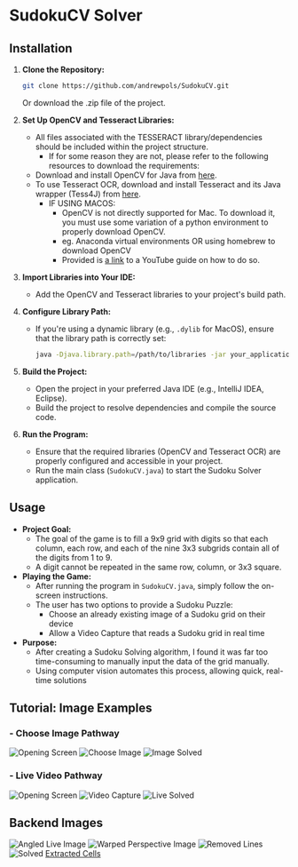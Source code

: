 # SudokuCV Solver

## Installation

1. **Clone the Repository:**
   ```bash
   git clone https://github.com/andrewpols/SudokuCV.git
   ```
   Or download the .zip file of the project.


2. **Set Up OpenCV and Tesseract Libraries:**
    - All files associated with the TESSERACT library/dependencies should be included within the project structure.
      - If for some reason they are not, please refer to the following resources to download the requirements:
    - Download and install OpenCV for Java from [here](https://opencv.org/releases/).
    - To use Tesseract OCR, download and install Tesseract and its Java wrapper (Tess4J) from [here](https://github.com/nguyenq/tess4j).
      - IF USING MACOS:
        - OpenCV is not directly supported for Mac. To download it, you must use some variation of a python environment
          to properly download OpenCV. 
        - eg. Anaconda virtual environments OR using homebrew to download OpenCV
        - Provided is [a link](https://youtu.be/68IrlXObQyE?si=Y83KjDtdZ6bgENfZ) to a YouTube guide on how to do so.

3. **Import Libraries into Your IDE:**
    - Add the OpenCV and Tesseract libraries to your project's build path.

4. **Configure Library Path:**
    - If you're using a dynamic library (e.g., `.dylib` for MacOS), ensure that the library path is correctly set:
      ```bash
      java -Djava.library.path=/path/to/libraries -jar your_application.jar
      ```

5. **Build the Project:**
    - Open the project in your preferred Java IDE (e.g., IntelliJ IDEA, Eclipse).
    - Build the project to resolve dependencies and compile the source code.

6. **Run the Program:**
    - Ensure that the required libraries (OpenCV and Tesseract OCR) are properly configured and accessible in your project.
    - Run the main class (`SudokuCV.java`) to start the Sudoku Solver application.

## Usage

- **Project Goal:**
    - The goal of the game is to fill a 9x9 grid with digits so that each column, each row, and each of the nine 3x3 subgrids contain all of the digits from 1 to 9.
    - A digit cannot be repeated in the same row, column, or 3x3 square.
- **Playing the Game:**
  - After running the program in `SudokuCV.java`, simply follow the on-screen instructions.
  - The user has two options to provide a Sudoku Puzzle:
    - Choose an already existing image of a Sudoku grid on their device
    - Allow a Video Capture that reads a Sudoku grid in real time
- **Purpose:**
  - After creating a Sudoku Solving algorithm, I found it was far too time-consuming to manually
    input the data of the grid manually. 
  - Using computer vision automates this process, allowing quick, real-time solutions

## Tutorial: Image Examples

### - Choose Image Pathway
![Opening Screen](docs/images/sudokucv.png)
![Choose Image](docs/images/chooseImg.png)
![Image Solved](docs/images/imgSolved.png)

### - Live Video Pathway
![Opening Screen](docs/images/sudokucv.png)
![Video Capture](docs/images/liveImg.png)
![Live Solved](docs/images/liveSolved.png)

## Backend Images
![Angled Live Image](docs/images/angledLive.png)
![Warped Perspective Image](docs/images/stream_img.jpg)
![Removed Lines](docs/images/rmv.jpg)
![Solved](docs/images/solved.png)
[Extracted Cells](./docs/data/cells)


